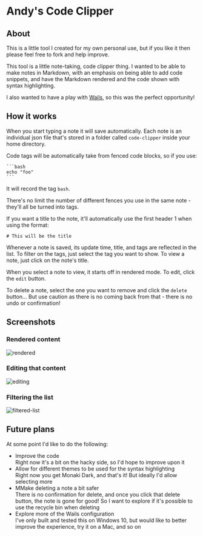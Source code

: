 # Andy's Code Clipper

## About

This is a little tool I created for my own personal use, but if you like it then please feel free to fork and help improve.

This tool is a little note-taking, code clipper thing.  I wanted to be able to make notes in Markdown, with an emphasis on being able to add code snippets, and have the Markdown rendered and the code shown with syntax highlighting.

I also wanted to have a play with [Wails](https://wails.io/), so this was the perfect opportunity!

## How it works

When you start typing a note it will save automatically.  Each note is an individual json file that's stored in a folder called `code-clipper` inside your home directory.

Code tags will be automatically take from fenced code blocks, so if you use:

~~~
```bash
echo "foo"
```
~~~

It will record the tag `bash`.

There's no limit the number of different fences you use in the same note - they'll all be turned into tags.

If you want a title to the note, it'll automatically use the first header 1 when using the format:

~~~
# This will be the title
~~~

Whenever a note is saved, its update time, title, and tags are reflected in the list.  To filter on the tags, just select the tag you want to show.  To view a note, just click on the note's title.

When you select a note to view, it starts off in rendered mode.  To edit, click the `edit` button.

To delete a note, select the one you want to remove and click the `delete` button... But use caution as there is no coming back from that - there is no undo or confirmation!

## Screenshots

### Rendered content
![rendered](https://user-images.githubusercontent.com/684421/201500979-b5eed0f5-cb12-467d-9bfa-50ff6d6f2e7f.png)

### Editing that content
![editing](https://user-images.githubusercontent.com/684421/201500993-df3add5b-378f-4203-8fa0-4e3e00a8f2ec.png)

### Filtering the list
![filtered-list](https://user-images.githubusercontent.com/684421/201500996-106f37bc-c84a-49d3-96f9-dd0bfc23ed88.png)


## Future plans

At some point I'd like to do the following:

- Improve the code \
Right now it's a bit on the hacky side, so I'd hope to improve upon it
- Allow for different themes to be used for the syntax highlighting \
Right now you get Monaki Dark, and that's it!  But ideally I'd allow selecting more
- MMake deleting a note a bit safer \
There is no confirmation for delete, and once you click that delete button, the note is gone for good!  So I want to explore if it's possible to use the recycle bin when deleting
- Explore more of the Wails configuration \
I've only built and tested this on Windows 10, but would like to better improve the experience, try it on a Mac, and so on

